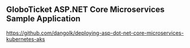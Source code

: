 ## GloboTicket ASP.NET Core Microservices Sample Application
https://github.com/dangolk/deploying-asp-dot-net-core-microservices-kubernetes-aks
